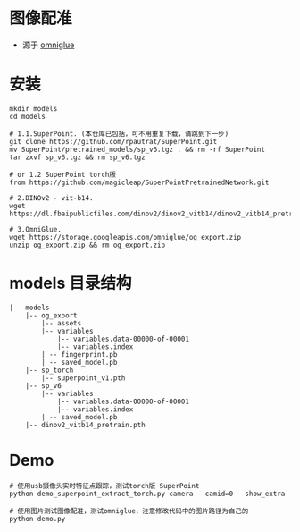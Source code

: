 # 图像配准

- 源于 [omniglue](https://github.com/google-research/omniglue)

# 安装

```
mkdir models
cd models

# 1.1.SuperPoint. (本仓库已包括，可不用重复下载，请跳到下一步)
git clone https://github.com/rpautrat/SuperPoint.git
mv SuperPoint/pretrained_models/sp_v6.tgz . && rm -rf SuperPoint
tar zxvf sp_v6.tgz && rm sp_v6.tgz

# or 1.2 SuperPoint torch版
from https://github.com/magicleap/SuperPointPretrainedNetwork.git

# 2.DINOv2 - vit-b14.
wget https://dl.fbaipublicfiles.com/dinov2/dinov2_vitb14/dinov2_vitb14_pretrain.pth

# 3.OmniGlue.
wget https://storage.googleapis.com/omniglue/og_export.zip
unzip og_export.zip && rm og_export.zip
```

# models 目录结构

    |-- models
        |-- og_export
            |-- assets
            |-- variables
                |-- variables.data-00000-of-00001
                |-- variables.index
            | -- fingerprint.pb
            | -- saved_model.pb
        |-- sp_torch
            |-- superpoint_v1.pth
        |-- sp_v6
            |-- variables
                |-- variables.data-00000-of-00001
                |-- variables.index
            | -- saved_model.pb
        |-- dinov2_vitb14_pretrain.pth

# Demo
```shell
# 使用usb摄像头实时特征点跟踪，测试torch版 SuperPoint
python demo_superpoint_extract_torch.py camera --camid=0 --show_extra  

# 使用图片测试图像配准，测试omniglue，注意修改代码中的图片路径为自己的
python demo.py
```